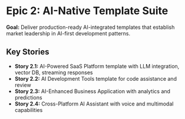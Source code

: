 # Epic 2: AI-Native Template Suite

**Goal:** Deliver production-ready AI-integrated templates that establish market
leadership in AI-first development patterns.

## Key Stories

- **Story 2.1:** AI-Powered SaaS Platform template with LLM integration, vector
  DB, streaming responses
- **Story 2.2:** AI Development Tools template for code assistance and review
- **Story 2.3:** AI-Enhanced Business Application with analytics and predictions
- **Story 2.4:** Cross-Platform AI Assistant with voice and multimodal
  capabilities

